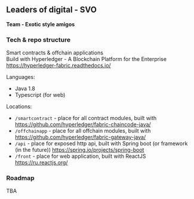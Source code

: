 ## Leaders of digital - SVO
**Team - Exotic style amigos**

### Tech & repo structure
Smart contracts & offchain applications \
Build with Hyperledger - A Blockchain Platform for the Enterprise \
https://hyperledger-fabric.readthedocs.io/

Languages: 
- Java 1.8
- Typescript (for web)

Locations: 
- `/smartcontract` - place for all contract modules, built with https://github.com/hyperledger/fabric-chaincode-java/
- `/offchainapp` - place for all offchain modules, built with https://github.com/hyperledger/fabric-gateway-java/ 
- `/api` - place for exposed http api, built with Spring boot (or framework (in the future)) https://spring.io/projects/spring-boot
- `/front` - place for web application, built with ReactJS https://ru.reactjs.org/

### Roadmap
TBA
